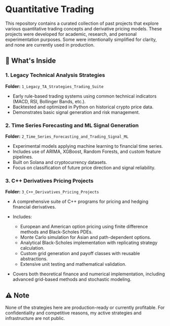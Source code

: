 # Quantitative Trading

This repository contains a curated collection of past projects that explore various quantitative trading concepts and derivative pricing models. These projects were developed for academic, research, and personal experimentation purposes. Some were intentionally simplified for clarity, and none are currently used in production.

## 🧠 What's Inside

### 1. Legacy Technical Analysis Strategies
**Folder:** `1_Legacy_TA_Strategies_Trading_Suite`

- Early rule-based trading systems using common technical indicators (MACD, RSI, Bollinger Bands, etc.).
- Backtested and optimized in Python on historical crypto price data.
- Demonstrates basic signal generation and risk management.

### 2. Time Series Forecasting and ML Signal Generation
**Folder:** `2_Time_Series_Forecasting_and_Trading_Signal_ML`

- Experimental models applying machine learning to financial time series.
- Includes use of ARIMA, XGBoost, Random Forests, and custom feature pipelines.
- Built on Solana and cryptocurrency datasets.
- Focus on classification of future price direction and signal reliability.

### 3. C++ Derivatives Pricing Projects
**Folder:** `3_C++_Derivatives_Pricing_Projects`

- A comprehensive suite of C++ programs for pricing and hedging financial derivatives.
- Includes:

  - European and American option pricing using finite difference methods and Black-Scholes PDEs.
  - Monte Carlo simulation for Asian and path-dependent options.
  - Analytical Black-Scholes implementation with replicating strategy calculation.
  - Custom grid generation and payoff classes with reusable abstractions.
  - Extensive unit testing and mathematical validation.

- Covers both theoretical finance and numerical implementation, including advanced grid-based methods and stochastic modeling.

## ⚠️ Note

None of the strategies here are production-ready or currently profitable. For confidentiality and competitive reasons, my active strategies and infrastructure are not public.

